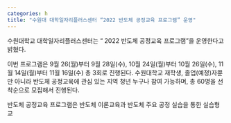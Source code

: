 ```yaml
---
categories: h
title: "수원대 대학일자리플러스센터 “2022 반도체 공정교육 프로그램” 운영"
---
```







수원대학교 대학일자리플러스센터는 &ldquo; 2022 반도체 공정교육 프로그램&rdquo;을 운영한다고 밝혔다.

이번 프로그램은 9월 26(월)부터 9월 28일(수), 10월 24일(월)부터 10월 26일(수), 11월 14일(월)부터 11월 16일(수) 총 3회로 진행된다.&nbsp;수원대학교 재학생, 졸업(예정)자뿐만 아니라 반도체 공정교육에 관심 있는 지역 청년 누구나 참여 가능하며, 총 60명을 선착순으로 모집해서 진행된다.

반도체 공정교육 프로그램은 반도체 이론교육과 반도체 주요 공정 실습을 통한 실습형 교